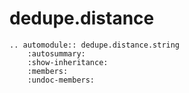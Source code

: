 # dedupe.distance

```{eval-rst}
.. automodule:: dedupe.distance.string
    :autosummary:
    :show-inheritance:
    :members:
    :undoc-members:    
```
